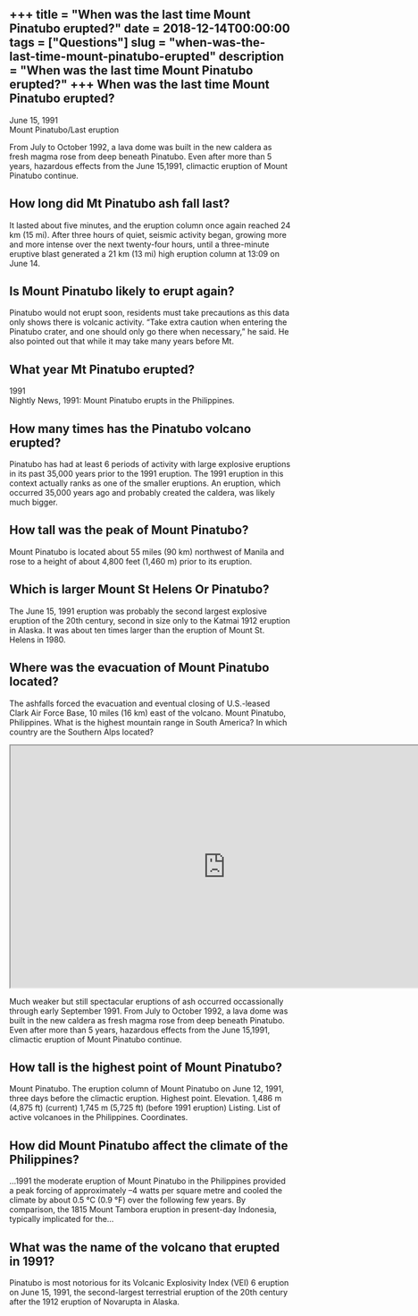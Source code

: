 +++
title = "When was the last time Mount Pinatubo erupted?"
date = 2018-12-14T00:00:00
tags = ["Questions"]
slug = "when-was-the-last-time-mount-pinatubo-erupted"
description = "When was the last time Mount Pinatubo erupted?"
+++
When was the last time Mount Pinatubo erupted?
----------------------------------------------

June 15, 1991  
Mount Pinatubo/Last eruption

From July to October 1992, a lava dome was built in the new caldera as fresh magma rose from deep beneath Pinatubo. Even after more than 5 years, hazardous effects from the June 15,1991, climactic eruption of Mount Pinatubo continue.

How long did Mt Pinatubo ash fall last?
---------------------------------------

It lasted about five minutes, and the eruption column once again reached 24 km (15 mi). After three hours of quiet, seismic activity began, growing more and more intense over the next twenty-four hours, until a three-minute eruptive blast generated a 21 km (13 mi) high eruption column at 13:09 on June 14.

Is Mount Pinatubo likely to erupt again?
----------------------------------------

Pinatubo would not erupt soon, residents must take precautions as this data only shows there is volcanic activity. “Take extra caution when entering the Pinatubo crater, and one should only go there when necessary,” he said. He also pointed out that while it may take many years before Mt.

What year Mt Pinatubo erupted?
------------------------------

1991  
Nightly News, 1991: Mount Pinatubo erupts in the Philippines.

How many times has the Pinatubo volcano erupted?
------------------------------------------------

Pinatubo has had at least 6 periods of activity with large explosive eruptions in its past 35,000 years prior to the 1991 eruption. The 1991 eruption in this context actually ranks as one of the smaller eruptions. An eruption, which occurred 35,000 years ago and probably created the caldera, was likely much bigger.

How tall was the peak of Mount Pinatubo?
----------------------------------------

Mount Pinatubo is located about 55 miles (90 km) northwest of Manila and rose to a height of about 4,800 feet (1,460 m) prior to its eruption.

Which is larger Mount St Helens Or Pinatubo?
--------------------------------------------

The June 15, 1991 eruption was probably the second largest explosive eruption of the 20th century, second in size only to the Katmai 1912 eruption in Alaska. It was about ten times larger than the eruption of Mount St. Helens in 1980.

Where was the evacuation of Mount Pinatubo located?
---------------------------------------------------

The ashfalls forced the evacuation and eventual closing of U.S.-leased Clark Air Force Base, 10 miles (16 km) east of the volcano. Mount Pinatubo, Philippines. What is the highest mountain range in South America? In which country are the Southern Alps located?

<iframe allow="accelerometer; autoplay; clipboard-write; encrypted-media; gyroscope; picture-in-picture" allowfullscreen="" class="__youtube_prefs__  epyt-is-override  no-lazyload" data-no-lazy="1" data-origheight="433" data-origwidth="770" data-skipgform_ajax_framebjll="" height="433" id="_ytid_64489" loading="lazy" src="https://www.youtube.com/embed/rjVZdlMlaiY?enablejsapi=1&autoplay=0&cc_load_policy=0&cc_lang_pref=&iv_load_policy=1&loop=0&modestbranding=0&rel=1&fs=1&playsinline=0&autohide=2&theme=dark&color=red&controls=1&" title="YouTube player" width="770"></iframe>

Much weaker but still spectacular eruptions of ash occurred occassionally through early September 1991. From July to October 1992, a lava dome was built in the new caldera as fresh magma rose from deep beneath Pinatubo. Even after more than 5 years, hazardous effects from the June 15,1991, climactic eruption of Mount Pinatubo continue.

How tall is the highest point of Mount Pinatubo?
------------------------------------------------

Mount Pinatubo. The eruption column of Mount Pinatubo on June 12, 1991, three days before the climactic eruption. Highest point. Elevation. 1,486 m (4,875 ft) (current) 1,745 m (5,725 ft) (before 1991 eruption) Listing. List of active volcanoes in the Philippines. Coordinates.

How did Mount Pinatubo affect the climate of the Philippines?
-------------------------------------------------------------

…1991 the moderate eruption of Mount Pinatubo in the Philippines provided a peak forcing of approximately –4 watts per square metre and cooled the climate by about 0.5 °C (0.9 °F) over the following few years. By comparison, the 1815 Mount Tambora eruption in present-day Indonesia, typically implicated for the…

What was the name of the volcano that erupted in 1991?
------------------------------------------------------

Pinatubo is most notorious for its Volcanic Explosivity Index (VEI) 6 eruption on June 15, 1991, the second-largest terrestrial eruption of the 20th century after the 1912 eruption of Novarupta in Alaska.
